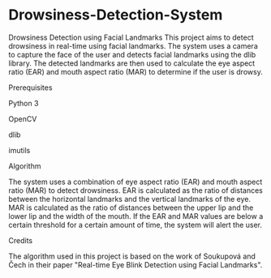 # Drowsiness-Detection-System

Drowsiness Detection using Facial Landmarks
This project aims to detect drowsiness in real-time using facial landmarks. The system uses a camera to capture the face of the user and detects facial landmarks using the dlib library. The detected landmarks are then used to calculate the eye aspect ratio (EAR) and mouth aspect ratio (MAR) to determine if the user is drowsy.

Prerequisites

Python 3

OpenCV

dlib

imutils


Algorithm

The system uses a combination of eye aspect ratio (EAR) and mouth aspect ratio (MAR) to detect drowsiness. EAR is calculated as the ratio of distances between the horizontal landmarks and the vertical landmarks of the eye. MAR is calculated as the ratio of distances between the upper lip and the lower lip and the width of the mouth. If the EAR and MAR values are below a certain threshold for a certain amount of time, the system will alert the user.

Credits

The algorithm used in this project is based on the work of Soukupová and Čech in their paper "Real-time Eye Blink Detection using Facial Landmarks".
